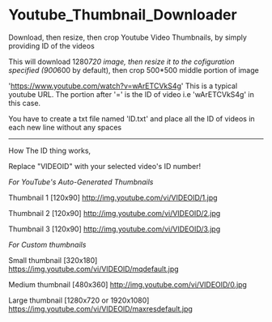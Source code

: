 # Youtube_Thumbnail_Downloader

Download, then resize, then crop Youtube Video Thumbnails, by simply providing ID of the videos

This will download 1280*720 image, then resize it to the cofiguration specified (900*600 by default), then crop 500*500 middle portion of image

'https://www.youtube.com/watch?v=wArETCVkS4g' This is a typical youtube URL.
The portion after '=' is the ID of video i.e 'wArETCVkS4g' in this case.

You have to create a txt file named 'ID.txt' and place all the ID of videos
in each new line without any spaces

-------------------------------------------------------------------------------

How The ID thing works,

Replace "VIDEOID" with your selected video's ID number!

*For YouTube's Auto-Generated Thumbnails*

Thumbnail 1 [120x90] http://img.youtube.com/vi/VIDEOID/1.jpg

Thumbnail 2 [120x90] http://img.youtube.com/vi/VIDEOID/2.jpg

Thumbnail 3 [120x90] http://img.youtube.com/vi/VIDEOID/3.jpg

*For Custom thumbnails*

Small thumbnail [320x180] https://img.youtube.com/vi/VIDEOID/mqdefault.jpg

Medium thumbnail [480x360] http://img.youtube.com/vi/VIDEOID/0.jpg

Large thumbnail [1280x720 or 1920x1080] https://img.youtube.com/vi/VIDEOID/maxresdefault.jpg

